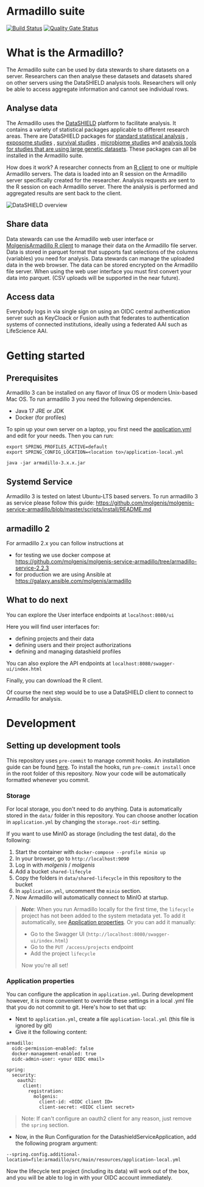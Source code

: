 # Armadillo suite

[![Build Status](https://jenkins.dev.molgenis.org/buildStatus/icon?job=molgenis%2Fmolgenis-service-armadillo%2Fmaster)](https://jenkins.dev.molgenis.org/job/molgenis/job/molgenis-service-armadillo/job/master/)
[![Quality Gate Status](https://sonarcloud.io/api/project_badges/measure?project=org.molgenis%3Aarmadillo-service&metric=alert_status)](https://sonarcloud.io/dashboard?id=org.molgenis%3Aarmadillo-service)

# What is the Armadillo?

The Armadillo suite can be used by data stewards to share datasets on a server. Researchers can then analyse these
datasets and datasets shared on other servers using the DataSHIELD analysis tools. Researchers will only be able to
access aggregate information and cannot see individual rows.

## Analyse data

The Armadillo uses the [DataSHIELD](https://datashield.org) platform to facilitate analysis. It contains a variety of
statistical packages applicable to different research areas. There are DataSHIELD packages
for [standard statistical analysis](https://github.com/datashield/dsBaseClient)
, [exposome studies](https://github.com/isglobal-brge/dsExposomeClient)
, [survival studies](https://github.com/neelsoumya/dsSurvivalClient)
, [microbiome studies](https://github.com/StuartWheater/dsMicrobiomeClient)
and [analysis tools for studies that are using large genetic datasets](https://github.com/isglobal-brge/dsomicsclient).
These packages can all be installed in the Armadillo suite.

How does it work? A researcher connects from an [R client](https://molgenis.github.io/molgenis-r-datashield) to one or
multiple Armadillo servers. The data is loaded into an R session on the Armadillo server specifically created for the
researcher. Analysis requests are sent to the R session on each Armadillo server. There the analysis is performed and
aggregated results are sent back to the client.

![DataSHIELD overview](https://raw.githubusercontent.com/molgenis/molgenis-service-armadillo/master/doc/img/overview-datashield.png)

## Share data

Data stewards can use the Armadillo web user interface
or [MolgenisArmadillo R client](https://molgenis.github.io/molgenis-r-armadillo) to manage their data on the Armadillo
file server. Data is stored in parquet format that supports fast selections of the columns (variables)
you need for analysis. Data stewards can manage the uploaded data in the web browser. The data can be stored encrypted
on the Armadillo file server. When using the web user interface you must first convert your data into parquet. (CSV
uploads will be supported in the near future).

## Access data

Everybody logs in via single sign on using an OIDC central authentication server such as KeyCloack or Fusion auth that
federates to authentication systems of connected institutions, ideally using a federated AAI such as LifeScience AAI.

# Getting started

## Prerequisites

Armadillo 3 can be installed on any flavor of linux OS or modern Unix-based Mac OS. 
To run armadillo 3 you need the following dependencies.

* Java 17 JRE or JDK
* Docker (for profiles)

To spin up your own server on a laptop, you first need the [application.yml](https://raw.githubusercontent.com/molgenis/molgenis-service-armadillo/master/scripts/install/conf/application-local.yml) and edit for your needs. Then you can run: 
```
export SPRING_PROFILES_ACTIVE=default
export SPRING_CONFIG_LOCATION=<location to>/application-local.yml

java -jar armadillo-3.x.x.jar

```

## Systemd Service


Armadillo 3 is tested on latest Ubuntu-LTS based servers. To run armadillo 3 as service please follow
this guide: https://github.com/molgenis/molgenis-service-armadillo/blob/master/scripts/install/README.md

## armadillo 2

For armadillo 2.x you can follow instructions at

* for testing we use docker compose at https://github.com/molgenis/molgenis-service-armadillo/tree/armadillo-service-2.2.3 
* for production we are using Ansible at https://galaxy.ansible.com/molgenis/armadillo

## What to do next

You can explore the User interface endpoints at `localhost:8080/ui`

Here you will find user interfaces for:

* defining projects and their data
* defining users and their project authorizations
* defining and managing datashield profiles

You can also explore the API endpoints at `localhost:8080/swagger-ui/index.html`

Finally, you can download the R client.

Of course the next step would be to use a DataSHIELD client to connect to Armadillo for analysis.

# Development

## Setting up development tools

This repository uses `pre-commit` to manage commit hooks. An installation guide can be found
[here](https://pre-commit.com/index.html#1-install-pre-commit). To install the hooks, run `pre-commit install` once in
the root folder of this repository. Now your code will be automatically formatted whenever you commit.

### Storage

For local storage, you don't need to do anything. Data is automatically stored in the `data/` folder in this repository.
You can choose another location in `application.yml` by changing the `storage.root-dir`
setting.

If you want to use MinIO as storage (including the test data), do the following:

1. Start the container with `docker-compose --profile minio up`
2. In your browser, go to `http://localhost:9090`
3. Log in with _molgenis_ / _molgenis_
4. Add a bucket `shared-lifecyle`
5. Copy the folders in `data/shared-lifecycle` in this repository to the bucket
6. In `application.yml`, uncomment the `minio` section.
7. Now Armadillo will automatically connect to MinIO at startup.

> **_Note_**: When you run Armadillo locally for the first time, the `lifecycle` project has not been
> added to the system metadata yet. To add it automatically, see [Application properties](#application-properties).
> Or you can add it manually:
> - Go to the Swagger UI (`http://localhost:8080/swagger-ui/index.html`)
> - Go to the `PUT /access/projects` endpoint
> - Add the project `lifecycle`
>
> Now you're all set!

### Application properties

You can configure the application in `application.yml`. During development however, it is more convenient to override
these settings in a local .yml file that you do not commit to git. Here's how to set that up:

- Next to `application.yml`, create a file `application-local.yml` (this file is ignored by git)
- Give it the following content:

```
armadillo:
  oidc-permission-enabled: false
  docker-management-enabled: true
  oidc-admin-user: <your OIDC email>

spring:
  security:
    oauth2:
      client:
        registration:
          molgenis:
            client-id: <OIDC client ID>
            client-secret: <OIDC client secret>
```

> Note: If can't configure an oauth2 client for any reason, just remove the `spring` section.

- Now, in the Run Configuration for the DatashieldServiceApplication, add the following program argument:

```--spring.config.additional-location=file:armadillo/src/main/resources/application-local.yml```

Now the lifecycle test project (including its data) will work out of the box, and you will be able to log in with your
OIDC account immediately.
